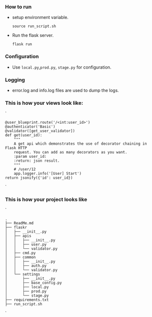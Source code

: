  ### How to run
 - setup environment variable.
 
    `source run_script.sh`   
 - Run the flask server.
 
    `flask run`
    
    
 ### Configuration
 
 - Use `local.py`,`prod.py`, `stage.py` for configuration. 
 
 ### Logging
 
 -  error.log and info.log files are used to dump the logs.
 
 ### This is how your views look like:
 `
 
    @user_blueprint.route('/<int:user_id>')
    @authenticator('Basic')
    @validator([get_user_validator])
    def get(user_id):
        """
        A get api which demonstrates the use of decorator chaining in Flask HTTP
        request. You can add as many decorators as you want.
        :param user_id:
        :return: json result.
        """
        # /user/12
        app.logger.info('[User] Start')
    return jsonify({'id': user_id})
`

### This is how your project looks like
`

    .
    ├── ReadMe.md
    ├── flaskr
    │   ├── __init__.py
    │   ├── apis
    │   │   ├── __init__.py
    │   │   ├── user.py
    │   │   └── validator.py
    │   ├── cmd.py
    │   ├── common
    │   │   ├── __init__.py
    │   │   ├── auth.py
    │   │   └── validator.py
    │   └── settings
    │       ├── __init__.py
    │       ├── base_config.py
    │       ├── local.py
    │       ├── prod.py
    │       └── stage.py
    ├── requirements.txt
    ├── run_script.sh
`